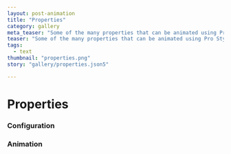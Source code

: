 ```yaml
---
layout: post-animation
title: "Properties"
category: gallery
meta_teaser: "Some of the many properties that can be animated using Pro Style."
teaser: "Some of the many properties that can be animated using Pro Style."
tags: 
  - text
thumbnail: "properties.png"
story: "gallery/properties.json5"

---
```

# Properties


### Configuration


### Animation

